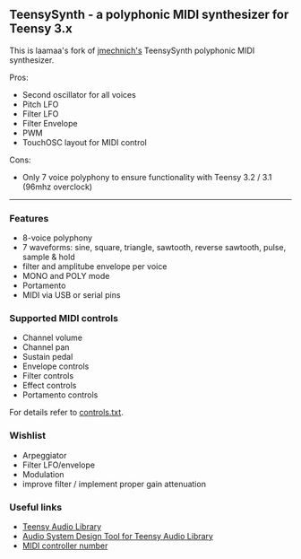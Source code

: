 ## TeensySynth - a polyphonic MIDI synthesizer for Teensy 3.x

This is laamaa's fork of [jmechnich's](https://github.com/jmechnich/TeensySynth/) TeensySynth polyphonic MIDI synthesizer.

Pros:
* Second oscillator for all voices
* Pitch LFO
* Filter LFO
* Filter Envelope
* PWM
* TouchOSC layout for MIDI control

Cons:
* Only 7 voice polyphony to ensure functionality with Teensy 3.2 / 3.1 (96mhz overclock)

---

### Features
* 8-voice polyphony
* 7 waveforms: sine, square, triangle, sawtooth, reverse sawtooth, pulse, sample & hold
* filter and amplitube envelope per voice
* MONO and POLY mode
* Portamento
* MIDI via USB or serial pins

### Supported MIDI controls
* Channel volume
* Channel pan
* Sustain pedal
* Envelope controls
* Filter controls
* Effect controls
* Portamento controls

For details refer to [controls.txt](https://raw.githubusercontent.com/jmechnich/TeensySynth/master/controls.txt).

### Wishlist
 * Arpeggiator
 * Filter LFO/envelope
 * Modulation
 * improve filter / implement proper gain attenuation

### Useful links
* [Teensy Audio Library](http://www.pjrc.com/teensy/td_libs_Audio.html)
* [Audio System Design Tool for Teensy Audio Library](http://www.pjrc.com/teensy/gui/)
* [MIDI controller number](http://www.indiana.edu/~emusic/cntrlnumb.html)
